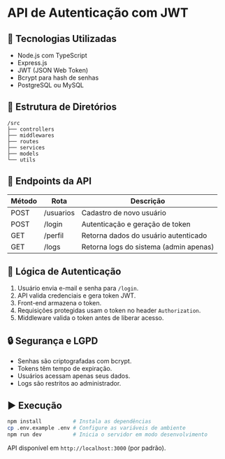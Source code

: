 
# API de Autenticação com JWT

## 🔧 Tecnologias Utilizadas
- Node.js com TypeScript
- Express.js
- JWT (JSON Web Token)
- Bcrypt para hash de senhas
- PostgreSQL ou MySQL

## 📁 Estrutura de Diretórios
```
/src
├── controllers
├── middlewares
├── routes
├── services
├── models
└── utils
```

## 🚀 Endpoints da API

| Método | Rota        | Descrição                               |
|--------|-------------|-----------------------------------------|
| POST   | /usuarios   | Cadastro de novo usuário                |
| POST   | /login      | Autenticação e geração de token         |
| GET    | /perfil     | Retorna dados do usuário autenticado    |
| GET    | /logs       | Retorna logs do sistema (admin apenas)  |

## 🔐 Lógica de Autenticação
1. Usuário envia e-mail e senha para `/login`.
2. API valida credenciais e gera token JWT.
3. Front-end armazena o token.
4. Requisições protegidas usam o token no header `Authorization`.
5. Middleware valida o token antes de liberar acesso.

## 🔒 Segurança e LGPD
- Senhas são criptografadas com bcrypt.
- Tokens têm tempo de expiração.
- Usuários acessam apenas seus dados.
- Logs são restritos ao administrador.

## ▶️ Execução
```bash
npm install          # Instala as dependências
cp .env.example .env # Configure as variáveis de ambiente
npm run dev          # Inicia o servidor em modo desenvolvimento
```

API disponível em `http://localhost:3000` (por padrão).
